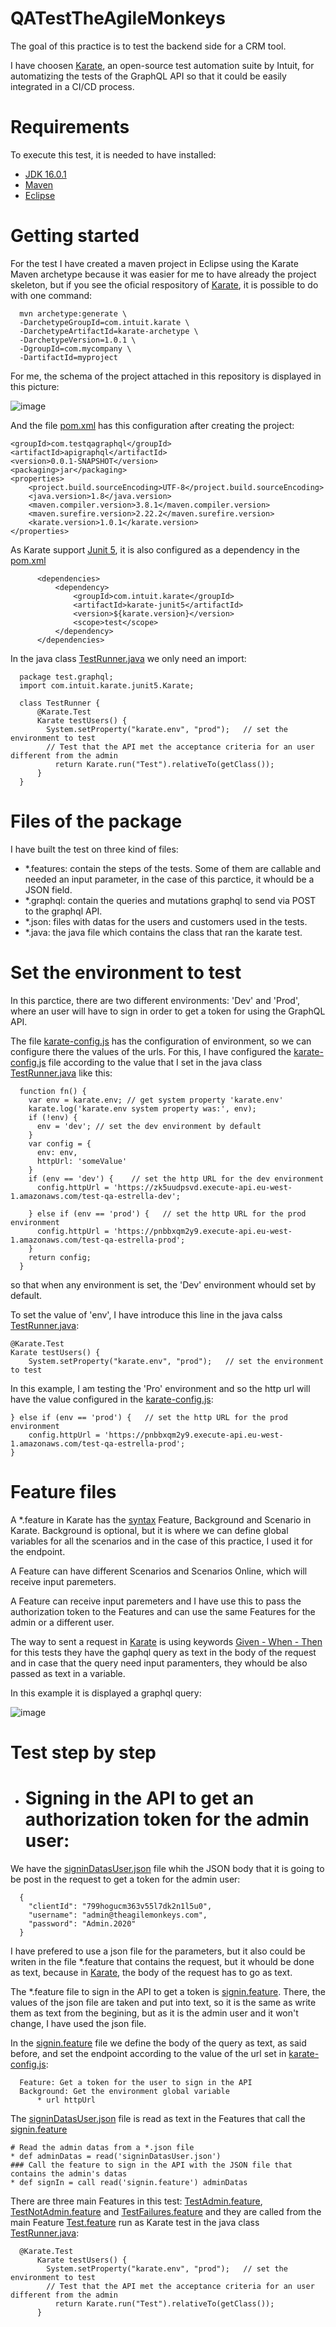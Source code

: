 # QATestTheAgileMonkeys

The goal of this practice is to test the backend side for a CRM tool. 

I have choosen [Karate](https://intuit.github.io/karate), an open-source test automation suite by Intuit, for automatizing the tests of the GraphQL API so that it could be easily integrated in a CI/CD process.

# Requirements

To execute this test, it is needed to have installed:
- [JDK 16.0.1](https://www.oracle.com/java/technologies/javase-jdk16-downloads.html)
- [Maven](http://maven.apache.org/)
- [Eclipse](https://www.eclipse.org/ )


# Getting started

For the test I have created a maven project in Eclipse using the Karate Maven archetype because it was easier for me to have already the project skeleton, but if you see the oficial respository of [Karate](https://intuit.github.io/karate), it is possible to do with one command:

      mvn archetype:generate \
      -DarchetypeGroupId=com.intuit.karate \
      -DarchetypeArtifactId=karate-archetype \
      -DarchetypeVersion=1.0.1 \
      -DgroupId=com.mycompany \
      -DartifactId=myproject

For me, the schema of the project attached in this repository is displayed in this picture:

![image](https://user-images.githubusercontent.com/83512148/119107469-8b5fdc80-ba1f-11eb-8bba-7cb68533800c.png)

And the file [pom.xml](https://github.com/MariaExtrella/QATestTheAgileMonkeys/blob/main/apigraphql/pom.xml) has this configuration after creating the project: 

    <groupId>com.testqagraphql</groupId>
    <artifactId>apigraphql</artifactId>
    <version>0.0.1-SNAPSHOT</version>
    <packaging>jar</packaging> 
    <properties>
        <project.build.sourceEncoding>UTF-8</project.build.sourceEncoding>
        <java.version>1.8</java.version>
        <maven.compiler.version>3.8.1</maven.compiler.version>
        <maven.surefire.version>2.22.2</maven.surefire.version>        
        <karate.version>1.0.1</karate.version>
    </properties>    

As Karate support [Junit 5](https://github.com/intuit/karate#junit-5), it is also configured as a dependency in the [pom.xml](https://github.com/MariaExtrella/QATestTheAgileMonkeys/blob/main/apigraphql/pom.xml)

          <dependencies>         
              <dependency>
                  <groupId>com.intuit.karate</groupId>
                  <artifactId>karate-junit5</artifactId>
                  <version>${karate.version}</version>
                  <scope>test</scope>
              </dependency>		
          </dependencies>
          
In the java class [TestRunner.java](https://github.com/MariaExtrella/QATestTheAgileMonkeys/blob/main/apigraphql/src/test/java/test/graphql/TestRunner.java) we only need an import: 

      package test.graphql;
      import com.intuit.karate.junit5.Karate;

      class TestRunner {     
          @Karate.Test
          Karate testUsers() {
            System.setProperty("karate.env", "prod");   // set the environment to test
            // Test that the API met the acceptance criteria for an user different from the admin
              return Karate.run("Test").relativeTo(getClass());
          }  
      }


# Files of the package
  
I have built the test on three kind of files:

   - *.features: contain the steps of the tests. Some of them are callable and needed an input parameter, in the case of this parctice, it whould be a JSON field.
   - *.graphql: contain the queries and mutations graphql to send via POST to the graphql API.
   - *.json: files with datas for the users and customers used in the tests.
   - *.java: the java file which contains the class that ran the karate test.


# Set the environment to test

In this parctice, there are two different environments: 'Dev' and 'Prod', where an user will have to sign in order to get a token for using the GraphQL API. 

The file [karate-config.js](https://github.com/MariaExtrella/QATestTheAgileMonkeys/blob/main/apigraphql/src/test/java/karate-config.js) has the configuration of environment, so we can configure there the values of the urls. For this, I have configured the [karate-config.js](https://github.com/MariaExtrella/QATestTheAgileMonkeys/blob/main/apigraphql/src/test/java/karate-config.js) file according to the value that I set in the java class [TestRunner.java](https://github.com/MariaExtrella/QATestTheAgileMonkeys/blob/main/apigraphql/src/test/java/test/graphql/TestRunner.java) like this:

      function fn() {
        var env = karate.env; // get system property 'karate.env'
        karate.log('karate.env system property was:', env);
        if (!env) {
          env = 'dev'; // set the dev environment by default
        }
        var config = {
          env: env,
          httpUrl: 'someValue'
        }
        if (env == 'dev') {    // set the http URL for the dev environment
          config.httpUrl = 'https://zk5uudpsvd.execute-api.eu-west-1.amazonaws.com/test-qa-estrella-dev';

        } else if (env == 'prod') {   // set the http URL for the prod environment
          config.httpUrl = 'https://pnbbxqm2y9.execute-api.eu-west-1.amazonaws.com/test-qa-estrella-prod';
        }
        return config;
      }

so that when any environment is set, the 'Dev' environment whould set by default.

To set the value of 'env', I have introduce this line in the java calss [TestRunner.java](https://github.com/MariaExtrella/QATestTheAgileMonkeys/blob/main/apigraphql/src/test/java/test/graphql/TestRunner.java):

    @Karate.Test
    Karate testUsers() {
    	System.setProperty("karate.env", "prod");   // set the environment to test


In this example, I am testing the 'Pro' environment and so the http url will have the value configured in the [karate-config.js](https://github.com/MariaExtrella/QATestTheAgileMonkeys/blob/main/apigraphql/src/test/java/karate-config.js):

    } else if (env == 'prod') {   // set the http URL for the prod environment
        config.httpUrl = 'https://pnbbxqm2y9.execute-api.eu-west-1.amazonaws.com/test-qa-estrella-prod';
    }


# Feature files

A *.feature in Karate has the [syntax](https://github.com/intuit/karate#syntax-guide) Feature, Background and Scenario in Karate. 
Background is optional, but it is where we can define global variables for all the scenarios and in the case of this practice, I used it for the endpoint.

A Feature can have different Scenarios and Scenarios Online, which will receive input paremeters.

A Feature can receive input paremeters and I have use this to pass the authorization token to the Features and can use the same Features for the admin or a different user.

The way to sent a request in [Karate](https://intuit.github.io/karate) is using keywords [Given - When - Then](https://github.com/intuit/karate#given-when-then) for this tests they have the gaphql query as text in the body of the request and in case that the query need input paramenters, they whould be also passed as text in a variable.

In this example it is displayed a graphql query:

![image](https://user-images.githubusercontent.com/83512148/119192692-d3fbb200-ba80-11eb-8f29-7cad69b1c2ef.png)


# Test step by step

- # Signing in the API to get an authorization token for the admin user:

We have the [signinDatasUser.json](https://github.com/MariaExtrella/QATestTheAgileMonkeys/blob/main/apigraphql/src/test/java/test/graphql/signinDatasUser.json) file whih the JSON body that it is going to be post in the request to get a token for the admin user: 

      {
        "clientId": "799hogucm363v55l7dk2n1l5u0",
        "username": "admin@theagilemonkeys.com",
        "password": "Admin.2020"
      }

I have prefered to use a json file for the parameters, but it also could be writen in the file *.feature that contains the request, but it whould be done as text, because in [Karate](https://intuit.github.io/karate), the body of the request has to go as text.

The *.feature file to sign in the API to get a token is [signin.feature](https://github.com/MariaExtrella/QATestTheAgileMonkeys/blob/main/apigraphql/src/test/java/test/graphql/signin.feature). There, the values of the json file are taken and put into text, so it is the same as write them as text from the begining, but as it is the admin user and it won't change, I have used the json file.

In the [signin.feature](https://github.com/MariaExtrella/QATestTheAgileMonkeys/blob/main/apigraphql/src/test/java/test/graphql/signin.feature) file we define the body of the query as text, as said before, and set the endpoint according to the value of the url set in [karate-config.js](https://github.com/MariaExtrella/QATestTheAgileMonkeys/blob/main/apigraphql/src/test/java/karate-config.js):

      Feature: Get a token for the user to sign in the API
      Background: Get the environment global variable
          * url httpUrl

The [signinDatasUser.json](https://github.com/MariaExtrella/QATestTheAgileMonkeys/blob/main/apigraphql/src/test/java/test/graphql/signinDatasUser.json) file is read as text in the Features that call the [signin.feature](https://github.com/MariaExtrella/QATestTheAgileMonkeys/blob/main/apigraphql/src/test/java/test/graphql/signin.feature)  

    # Read the admin datas from a *.json file
    * def adminDatas = read('signinDatasUser.json') 
    ### Call the feature to sign in the API with the JSON file that contains the admin's datas
    * def signIn = call read('signin.feature') adminDatas

There are three main Features in this test: [TestAdmin.feature](https://github.com/MariaExtrella/QATestTheAgileMonkeys/blob/main/apigraphql/src/test/java/test/graphql/TestAdmin.feature), [TestNotAdmin.feature](https://github.com/MariaExtrella/QATestTheAgileMonkeys/blob/main/apigraphql/src/test/java/test/graphql/TestNotAdmin.feature) and [TestFailures.feature](https://github.com/MariaExtrella/QATestTheAgileMonkeys/blob/main/apigraphql/src/test/java/test/graphql/TestFailures.feature) and they are called from the main Feature [Test.feature](https://github.com/MariaExtrella/QATestTheAgileMonkeys/blob/main/apigraphql/src/test/java/test/graphql/Test.feature) run as Karate test in the java class [TestRunner.java](https://github.com/MariaExtrella/QATestTheAgileMonkeys/blob/main/apigraphql/src/test/java/test/graphql/TestRunner.java):

      @Karate.Test
          Karate testUsers() {
            System.setProperty("karate.env", "prod");   // set the environment to test
            // Test that the API met the acceptance criteria for an user different from the admin
              return Karate.run("Test").relativeTo(getClass());
          }




